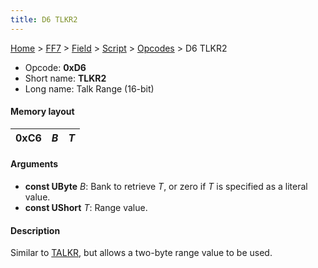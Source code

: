 ```yaml
---
title: D6 TLKR2
---
```


[Home](/Main%20Page.md) > [FF7](/FF7.md) > [Field](/FF7/Field.md) > [Script](/FF7/Field/Script.md) > [Opcodes](/FF7/Field/Script/Opcodes.md) > D6 TLKR2

-   Opcode: **0xD6**
-   Short name: **TLKR2**
-   Long name: Talk Range (16-bit)

#### Memory layout

| 0xC6 | *B* | *T* |
|------|-----|-----|

#### Arguments

-   **const UByte** *B*: Bank to retrieve *T*, or zero if *T* is
    specified as a literal value.
-   **const UShort** *T*: Range value.

#### Description

Similar to [TALKR][], but allows a two-byte range value to be used.

  [TALKR]: /FF7/Field/Script/Opcodes/C5%20TALKR.md "wikilink"
